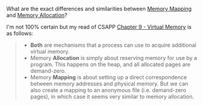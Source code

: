 What are the exact differences and similarities between [Memory Mapping](Memory%20Mapping.md) and [Memory Allocation](Dynamic%20Memory%20Allocation.md)?

I'm not 100% certain but my read of CSAPP [Chapter 9 - Virtual Memory](Chapter%209%20-%20Virtual%20Memory.md) is as follows:

> * **Both** are mechanisms that a process can use to acquire additional virtual memory.
> * Memory **Allocation** is simply about reserving memory for use by a program. This happens on the heap, and all allocated pages are demand-zero.
> * Memory **Mapping** is about setting up a direct correspondence between memory addresses and physical memory. But we can also create a mapping to an anonymous file (i.e. demand-zero pages), in which case it seems very similar to memory allocation.